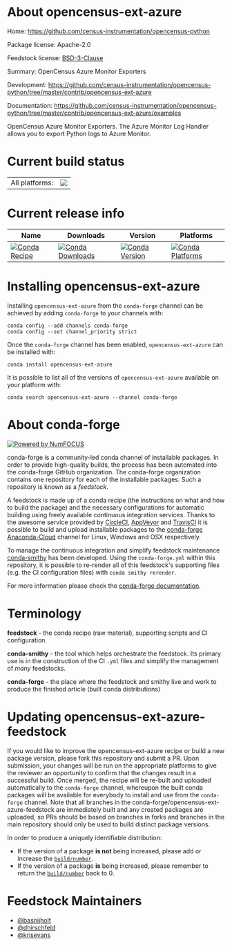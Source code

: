 About opencensus-ext-azure
==========================

Home: https://github.com/census-instrumentation/opencensus-python

Package license: Apache-2.0

Feedstock license: [BSD-3-Clause](https://github.com/conda-forge/opencensus-ext-azure-feedstock/blob/master/LICENSE.txt)

Summary: OpenCensus Azure Monitor Exporters

Development: https://github.com/census-instrumentation/opencensus-python/tree/master/contrib/opencensus-ext-azure

Documentation: https://github.com/census-instrumentation/opencensus-python/tree/master/contrib/opencensus-ext-azure/examples

OpenCensus Azure Monitor Exporters. The Azure Monitor Log Handler allows
you to export Python logs to Azure Monitor.


Current build status
====================


<table><tr><td>All platforms:</td>
    <td>
      <a href="https://dev.azure.com/conda-forge/feedstock-builds/_build/latest?definitionId=10236&branchName=master">
        <img src="https://dev.azure.com/conda-forge/feedstock-builds/_apis/build/status/opencensus-ext-azure-feedstock?branchName=master">
      </a>
    </td>
  </tr>
</table>

Current release info
====================

| Name | Downloads | Version | Platforms |
| --- | --- | --- | --- |
| [![Conda Recipe](https://img.shields.io/badge/recipe-opencensus--ext--azure-green.svg)](https://anaconda.org/conda-forge/opencensus-ext-azure) | [![Conda Downloads](https://img.shields.io/conda/dn/conda-forge/opencensus-ext-azure.svg)](https://anaconda.org/conda-forge/opencensus-ext-azure) | [![Conda Version](https://img.shields.io/conda/vn/conda-forge/opencensus-ext-azure.svg)](https://anaconda.org/conda-forge/opencensus-ext-azure) | [![Conda Platforms](https://img.shields.io/conda/pn/conda-forge/opencensus-ext-azure.svg)](https://anaconda.org/conda-forge/opencensus-ext-azure) |

Installing opencensus-ext-azure
===============================

Installing `opencensus-ext-azure` from the `conda-forge` channel can be achieved by adding `conda-forge` to your channels with:

```
conda config --add channels conda-forge
conda config --set channel_priority strict
```

Once the `conda-forge` channel has been enabled, `opencensus-ext-azure` can be installed with:

```
conda install opencensus-ext-azure
```

It is possible to list all of the versions of `opencensus-ext-azure` available on your platform with:

```
conda search opencensus-ext-azure --channel conda-forge
```


About conda-forge
=================

[![Powered by NumFOCUS](https://img.shields.io/badge/powered%20by-NumFOCUS-orange.svg?style=flat&colorA=E1523D&colorB=007D8A)](http://numfocus.org)

conda-forge is a community-led conda channel of installable packages.
In order to provide high-quality builds, the process has been automated into the
conda-forge GitHub organization. The conda-forge organization contains one repository
for each of the installable packages. Such a repository is known as a *feedstock*.

A feedstock is made up of a conda recipe (the instructions on what and how to build
the package) and the necessary configurations for automatic building using freely
available continuous integration services. Thanks to the awesome service provided by
[CircleCI](https://circleci.com/), [AppVeyor](https://www.appveyor.com/)
and [TravisCI](https://travis-ci.com/) it is possible to build and upload installable
packages to the [conda-forge](https://anaconda.org/conda-forge)
[Anaconda-Cloud](https://anaconda.org/) channel for Linux, Windows and OSX respectively.

To manage the continuous integration and simplify feedstock maintenance
[conda-smithy](https://github.com/conda-forge/conda-smithy) has been developed.
Using the ``conda-forge.yml`` within this repository, it is possible to re-render all of
this feedstock's supporting files (e.g. the CI configuration files) with ``conda smithy rerender``.

For more information please check the [conda-forge documentation](https://conda-forge.org/docs/).

Terminology
===========

**feedstock** - the conda recipe (raw material), supporting scripts and CI configuration.

**conda-smithy** - the tool which helps orchestrate the feedstock.
                   Its primary use is in the construction of the CI ``.yml`` files
                   and simplify the management of *many* feedstocks.

**conda-forge** - the place where the feedstock and smithy live and work to
                  produce the finished article (built conda distributions)


Updating opencensus-ext-azure-feedstock
=======================================

If you would like to improve the opencensus-ext-azure recipe or build a new
package version, please fork this repository and submit a PR. Upon submission,
your changes will be run on the appropriate platforms to give the reviewer an
opportunity to confirm that the changes result in a successful build. Once
merged, the recipe will be re-built and uploaded automatically to the
`conda-forge` channel, whereupon the built conda packages will be available for
everybody to install and use from the `conda-forge` channel.
Note that all branches in the conda-forge/opencensus-ext-azure-feedstock are
immediately built and any created packages are uploaded, so PRs should be based
on branches in forks and branches in the main repository should only be used to
build distinct package versions.

In order to produce a uniquely identifiable distribution:
 * If the version of a package **is not** being increased, please add or increase
   the [``build/number``](https://docs.conda.io/projects/conda-build/en/latest/resources/define-metadata.html#build-number-and-string).
 * If the version of a package **is** being increased, please remember to return
   the [``build/number``](https://docs.conda.io/projects/conda-build/en/latest/resources/define-metadata.html#build-number-and-string)
   back to 0.

Feedstock Maintainers
=====================

* [@basnijholt](https://github.com/basnijholt/)
* [@dhirschfeld](https://github.com/dhirschfeld/)
* [@krisevans](https://github.com/krisevans/)

